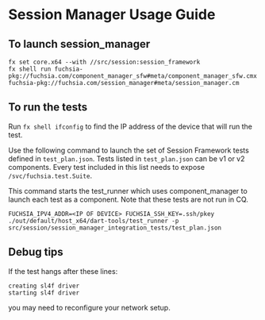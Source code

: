 # Session Manager Usage Guide

## To launch session_manager

```
fx set core.x64 --with //src/session:session_framework
fx shell run fuchsia-pkg://fuchsia.com/component_manager_sfw#meta/component_manager_sfw.cmx fuchsia-pkg://fuchsia.com/session_manager#meta/session_manager.cm
```

## To run the tests

Run `fx shell ifconfig` to find the IP address of the device that will run the test.

Use the following command to launch the set of Session Framework tests defined in `test_plan.json`.
Tests listed in `test_plan.json` can be v1 or v2 components. Every test included in this list needs
to expose `/svc/fuchsia.test.Suite`.

This command starts the test_runner which uses component_manager to launch each test as a component.
Note that these tests are not run in CQ.

```
FUCHSIA_IPV4_ADDR=<IP OF DEVICE> FUCHSIA_SSH_KEY=.ssh/pkey ./out/default/host_x64/dart-tools/test_runner -p src/session/session_manager_integration_tests/test_plan.json
```

## Debug tips

If the test hangs after these lines:
```
creating sl4f driver
starting sl4f driver
```

you may need to reconfigure your network setup.